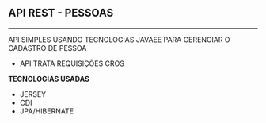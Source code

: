 
## API REST - PESSOAS
---

API SIMPLES USANDO TECNOLOGIAS JAVAEE PARA GERENCIAR O CADASTRO DE PESSOA

- API TRATA REQUISIÇÕES CROS

**TECNOLOGIAS USADAS**

- JERSEY
- CDI
- JPA/HIBERNATE

